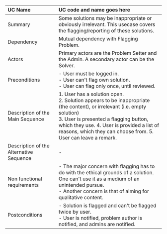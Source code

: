 | UC Name	  | UC code and name goes here |
| :---        |    :---   |
| Summary      | Some solutions may be inappropriate or obviously irrelevant. This usecase covers the flagging/reporting of these solutions. |
| Dependency   | Mutual dependency with Flagging Problem. |
| Actors   | Primary actors are the Problem Setter and the Admin. A secondary actor can be the Solver. |
| Preconditions   | - User must be logged in. <br> - User can't flag own solution. <br> - User can flag only once, until reviewed. |
| Description of the Main Sequence   | 1. User has a solution open. <br> 2. Solution appears to be inappropriate (the content), or irrelevant (i.e. empty solution) <br> 3. User is presented a flagging button, which they use. 4. User is provided a list of reasons, which they can choose from. 5. User can leave a remark. |
| Description of the Alternative Sequence   | - |
| Non functional requirements   | - The major concern with flagging has to do with the ethical grounds of a solution. One can't use it as a medium of an unintended pursue. <br> - Another concern is that of aiming for qualitative content. |
| Postconditions   | - Solution is flagged and can't be flagged twice by user. <br> - User is notified, problem author is notified, and admins are notified. |
